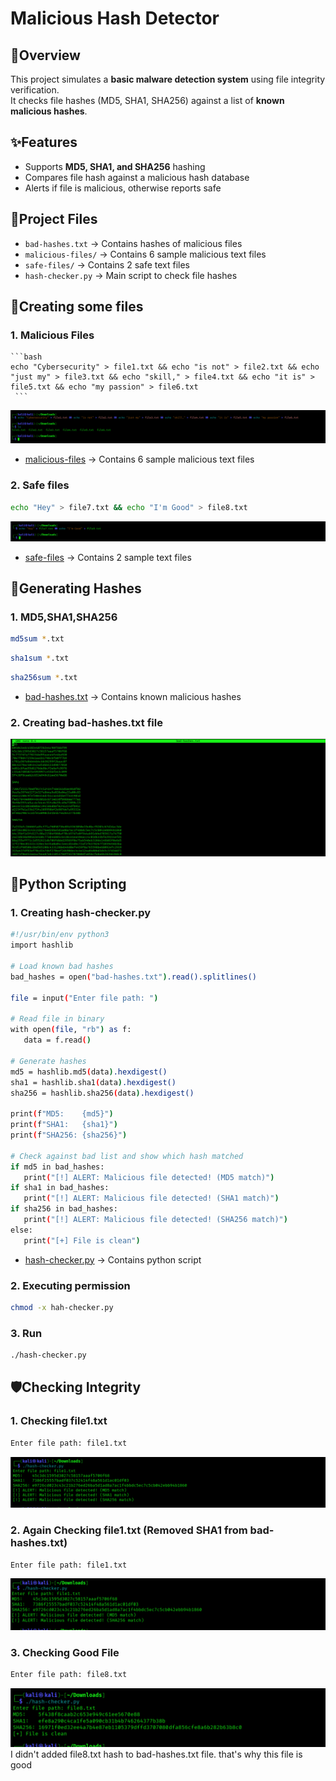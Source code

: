 # Malicious Hash Detector

## 📖Overview
This project simulates a **basic malware detection system** using file integrity verification.  
It checks file hashes (MD5, SHA1, SHA256) against a list of **known malicious hashes**.

## ✨Features
- Supports **MD5, SHA1, and SHA256** hashing
- Compares file hash against a malicious hash database
- Alerts if file is malicious, otherwise reports safe

## 📂Project Files
- `bad-hashes.txt` → Contains hashes of malicious files
- `malicious-files/` → Contains 6 sample malicious text files
- `safe-files/` → Contains 2 safe text files
- `hash-checker.py` → Main script to check file hashes

## 📝Creating some files
  ### 1. Malicious Files
    ```bash
    echo "Cybersecurity" > file1.txt && echo "is not" > file2.txt && echo "just my" > file3.txt && echo "skill," > file4.txt && echo "it is" >     file5.txt && echo "my passion" > file6.txt
     ```
![1-creating files.png](Screenshots/1-creating%20files.png)
- [malicious-files](./malicious-files/) → Contains 6 sample malicious text files

### 2. Safe files
```bash
echo "Hey" > file7.txt && echo "I'm Good" > file8.txt
 ```
![2-creating good filees.png](Screenshots/2-creating%20good%20filees.png)
- [safe-files](./safe-files/) → Contains 2 sample text files

## 🔑Generating Hashes
### 1. MD5,SHA1,SHA256
```bash
md5sum *.txt
```
```bash
sha1sum *.txt
```
```bash
sha256sum *.txt 
```
- [bad-hashes.txt](./bad-hashes.txt) → Contains known malicious hashes

### 2. Creating bad-hashes.txt file
![3-bad hashes.png](Screenshots/3-bad%20hashes.png)

## 🐍Python Scripting
### 1. Creating hash-checker.py
 ```bash
#!/usr/bin/env python3
import hashlib

# Load known bad hashes
bad_hashes = open("bad-hashes.txt").read().splitlines()

file = input("Enter file path: ")

# Read file in binary
with open(file, "rb") as f:
    data = f.read()

# Generate hashes
md5 = hashlib.md5(data).hexdigest()
sha1 = hashlib.sha1(data).hexdigest()
sha256 = hashlib.sha256(data).hexdigest()

print(f"MD5:    {md5}")
print(f"SHA1:   {sha1}")
print(f"SHA256: {sha256}")

# Check against bad list and show which hash matched
if md5 in bad_hashes:
    print("[!] ALERT: Malicious file detected! (MD5 match)")
if sha1 in bad_hashes:
    print("[!] ALERT: Malicious file detected! (SHA1 match)")
if sha256 in bad_hashes:
    print("[!] ALERT: Malicious file detected! (SHA256 match)")
else:
    print("[+] File is clean")
   ```
- [hash-checker.py](./hash-checker.py) → Contains python script

### 2. Executing permission
 ```bash
chmod -x hah-checker.py
 ```

### 3. Run
 ```bash
./hash-checker.py
 ```
## 🛡️Checking Integrity
### 1. Checking file1.txt
 ```bash
Enter file path: file1.txt
 ```
![4-file1.png](Screenshots/4-file1.png)

### 2. Again Checking file1.txt (Removed SHA1 from bad-hashes.txt)
  ```bash
Enter file path: file1.txt
  ```
![5-file1.1.png](Screenshots/5-file1.1.png)

### 3. Checking Good File
  ```bash
Enter file path: file8.txt
  ```
![6-file8.png](Screenshots/6-file8.png)
I didn't added file8.txt hash to bad-hashes.txt file. that's why this file is good

